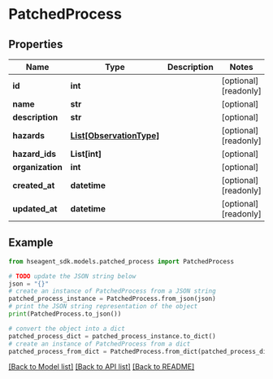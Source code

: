 # PatchedProcess


## Properties

Name | Type | Description | Notes
------------ | ------------- | ------------- | -------------
**id** | **int** |  | [optional] [readonly] 
**name** | **str** |  | [optional] 
**description** | **str** |  | [optional] 
**hazards** | [**List[ObservationType]**](ObservationType.md) |  | [optional] [readonly] 
**hazard_ids** | **List[int]** |  | [optional] 
**organization** | **int** |  | [optional] 
**created_at** | **datetime** |  | [optional] [readonly] 
**updated_at** | **datetime** |  | [optional] [readonly] 

## Example

```python
from hseagent_sdk.models.patched_process import PatchedProcess

# TODO update the JSON string below
json = "{}"
# create an instance of PatchedProcess from a JSON string
patched_process_instance = PatchedProcess.from_json(json)
# print the JSON string representation of the object
print(PatchedProcess.to_json())

# convert the object into a dict
patched_process_dict = patched_process_instance.to_dict()
# create an instance of PatchedProcess from a dict
patched_process_from_dict = PatchedProcess.from_dict(patched_process_dict)
```
[[Back to Model list]](../README.md#documentation-for-models) [[Back to API list]](../README.md#documentation-for-api-endpoints) [[Back to README]](../README.md)


